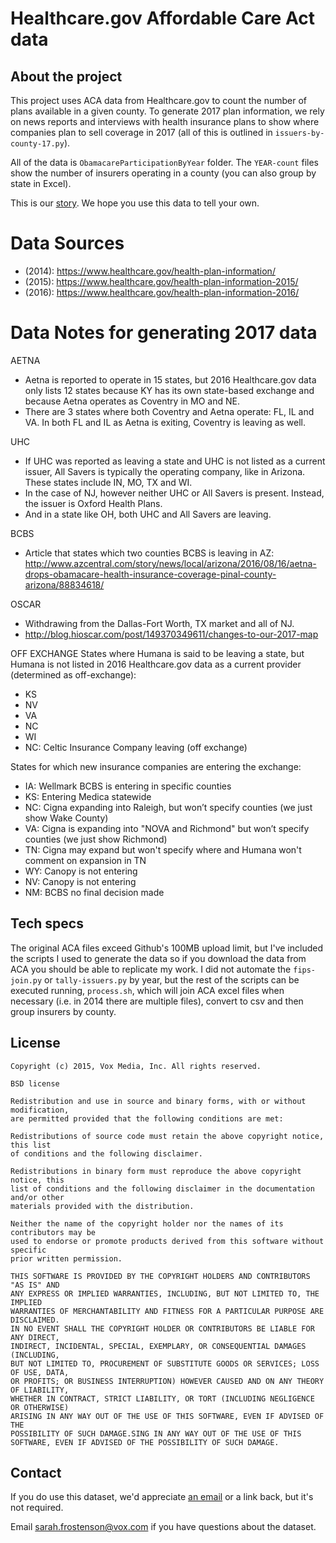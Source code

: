 # Healthcare.gov Affordable Care Act data

## About the project
This project uses ACA data from Healthcare.gov to count the number of plans available in a given county. To generate 2017 plan information, we rely on news reports and interviews with health insurance plans to show where companies plan to sell coverage in 2017 (all of this is outlined in `issuers-by-county-17.py`).

All of the data is `ObamacareParticipationByYear` folder. The `YEAR-count` files show the number of insurers operating in a county (you can also group by state in Excel).

This is our [story](http://www.vox.com/a/obamacare-competition-2017). We hope you use this data to tell your own.

# Data Sources
- (2014): https://www.healthcare.gov/health-plan-information/
- (2015): https://www.healthcare.gov/health-plan-information-2015/
- (2016): https://www.healthcare.gov/health-plan-information-2016/

# Data Notes for generating 2017 data
AETNA
- Aetna is reported to operate in 15 states, but 2016 Healthcare.gov data only lists 12 states because KY has its own state-based exchange and because Aetna operates as Coventry in MO and NE.
- There are 3 states where both Coventry and Aetna operate: FL, IL and VA. In both FL and IL as Aetna is exiting, Coventry is leaving as well.

UHC
- If UHC was reported as leaving a state and UHC is not listed as a current issuer, All Savers is typically the operating company, like in Arizona. These states include IN, MO, TX and WI.
- In the case of NJ, however neither UHC or All Savers is present. Instead, the issuer is Oxford Health Plans.
- And in a state like OH, both UHC and All Savers are leaving.

BCBS
- Article that states which two counties BCBS is leaving in AZ:
http://www.azcentral.com/story/news/local/arizona/2016/08/16/aetna-drops-obamacare-health-insurance-coverage-pinal-county-arizona/88834618/

OSCAR
- Withdrawing from the Dallas-Fort Worth, TX market and all of NJ.
- http://blog.hioscar.com/post/149370349611/changes-to-our-2017-map

OFF EXCHANGE
States where Humana is said to be leaving a state, but Humana is not listed in 2016 Healthcare.gov data as a current provider (determined as off-exchange):
- KS
- NV
- VA
- NC
- WI
- NC: Celtic Insurance Company leaving (off exchange)

States for which new insurance companies are entering the exchange:
- IA: Wellmark BCBS is entering in specific counties
- KS: Entering Medica statewide
- NC: Cigna expanding into Raleigh, but won’t specify counties (we just show Wake County)
- VA: Cigna is expanding into "NOVA and Richmond" but won’t specify counties (we just show Richmond)
- TN: Cigna may expand but won't specify where and Humana won't comment on expansion in TN
- WY: Canopy is not entering
- NV: Canopy is not entering
- NM: BCBS no final decision made

## Tech specs
The original ACA files exceed Github's 100MB upload limit, but I've included the scripts I used to generate the data so if you download the data from ACA you should be able to replicate my work. I did not automate the `fips-join.py` or `tally-issuers.py` by year, but the rest of the scripts can be executed running, `process.sh`, which will join ACA excel files when necessary (i.e. in 2014 there are multiple files), convert to csv and then group insurers by county.

## License
```
Copyright (c) 2015, Vox Media, Inc. All rights reserved.

BSD license

Redistribution and use in source and binary forms, with or without modification,
are permitted provided that the following conditions are met:

Redistributions of source code must retain the above copyright notice, this list
of conditions and the following disclaimer.

Redistributions in binary form must reproduce the above copyright notice, this
list of conditions and the following disclaimer in the documentation and/or other
materials provided with the distribution.

Neither the name of the copyright holder nor the names of its contributors may be
used to endorse or promote products derived from this software without specific
prior written permission.

THIS SOFTWARE IS PROVIDED BY THE COPYRIGHT HOLDERS AND CONTRIBUTORS "AS IS" AND
ANY EXPRESS OR IMPLIED WARRANTIES, INCLUDING, BUT NOT LIMITED TO, THE IMPLIED
WARRANTIES OF MERCHANTABILITY AND FITNESS FOR A PARTICULAR PURPOSE ARE DISCLAIMED.
IN NO EVENT SHALL THE COPYRIGHT HOLDER OR CONTRIBUTORS BE LIABLE FOR ANY DIRECT,
INDIRECT, INCIDENTAL, SPECIAL, EXEMPLARY, OR CONSEQUENTIAL DAMAGES (INCLUDING,
BUT NOT LIMITED TO, PROCUREMENT OF SUBSTITUTE GOODS OR SERVICES; LOSS OF USE, DATA,
OR PROFITS; OR BUSINESS INTERRUPTION) HOWEVER CAUSED AND ON ANY THEORY OF LIABILITY,
WHETHER IN CONTRACT, STRICT LIABILITY, OR TORT (INCLUDING NEGLIGENCE OR OTHERWISE)
ARISING IN ANY WAY OUT OF THE USE OF THIS SOFTWARE, EVEN IF ADVISED OF THE
POSSIBILITY OF SUCH DAMAGE.SING IN ANY WAY OUT OF THE USE OF THIS SOFTWARE, EVEN IF ADVISED OF THE POSSIBILITY OF SUCH DAMAGE.
```

## Contact

If you do use this dataset, we'd appreciate [an email](mailto:sarah.frostenson@vox.com) or a link back, but it's not required.

Email [sarah.frostenson@vox.com](mailto:sarah.frostenson@vox.com) if you have questions about the dataset.
